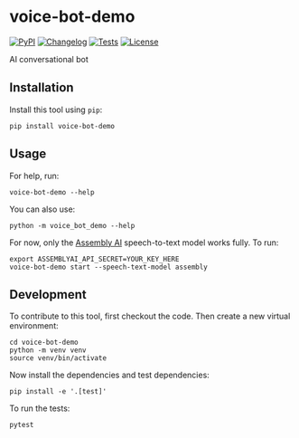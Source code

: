 # voice-bot-demo

[![PyPI](https://img.shields.io/pypi/v/voice-bot-demo.svg)](https://pypi.org/project/voice-bot-demo/)
[![Changelog](https://img.shields.io/github/v/release/helloworld/voice-bot?include_prereleases&label=changelog)](https://github.com/helloworld/voice-bot/releases)
[![Tests](https://github.com/helloworld/voice-bot/workflows/Test/badge.svg)](https://github.com/helloworld/voice-bot/actions?query=workflow%3ATest)
[![License](https://img.shields.io/badge/license-Apache%202.0-blue.svg)](https://github.com/helloworld/voice-bot/blob/master/LICENSE)

AI conversational bot

## Installation

Install this tool using `pip`:

    pip install voice-bot-demo

## Usage

For help, run:

    voice-bot-demo --help

You can also use:

    python -m voice_bot_demo --help

For now, only the [Assembly AI](https://www.assemblyai.com/) speech-to-text model works fully. To run:

```
export ASSEMBLYAI_API_SECRET=YOUR_KEY_HERE
voice-bot-demo start --speech-text-model assembly
```

## Development

To contribute to this tool, first checkout the code. Then create a new virtual environment:

    cd voice-bot-demo
    python -m venv venv
    source venv/bin/activate

Now install the dependencies and test dependencies:

    pip install -e '.[test]'

To run the tests:

    pytest
